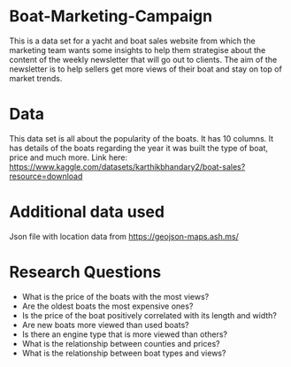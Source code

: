 # Boat-Marketing-Campaign
This is a data set for a yacht and boat sales website from which the marketing team wants some insights to help them strategise about the content of the weekly newsletter that will go out to clients. The aim of the newsletter is to help sellers get more views of their boat and stay on top of market trends.
# Data
This data set is all about the popularity of the boats. It has 10 columns. It has details of the boats regarding the year it was built the type of boat, price and much more. Link here: https://www.kaggle.com/datasets/karthikbhandary2/boat-sales?resource=download
# Additional data used
Json file with location data from https://geojson-maps.ash.ms/
# Research Questions
- What is the price of the boats with the most views?
- Are the oldest boats the most expensive ones?
- Is the price of the boat positively correlated with its length and width?
- Are new boats more viewed than used boats?
- Is there an engine type that is more viewed than others?
- What is the relationship between counties and prices?
- What is the relationship between boat types and views?
